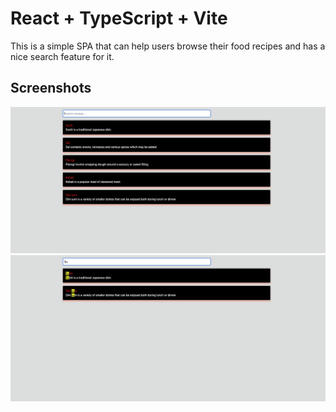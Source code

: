 # React + TypeScript + Vite

This is a simple SPA that can help users browse their food recipes and has a nice search feature for it. 

## Screenshots

![Normal View](https://github.com/SinaSS77/my-recipe-app/blob/main/public/Assets/NormalView.png)
![Searched View](https://github.com/SinaSS77/my-recipe-app/blob/main/public/Assets/SearchedView.png)
